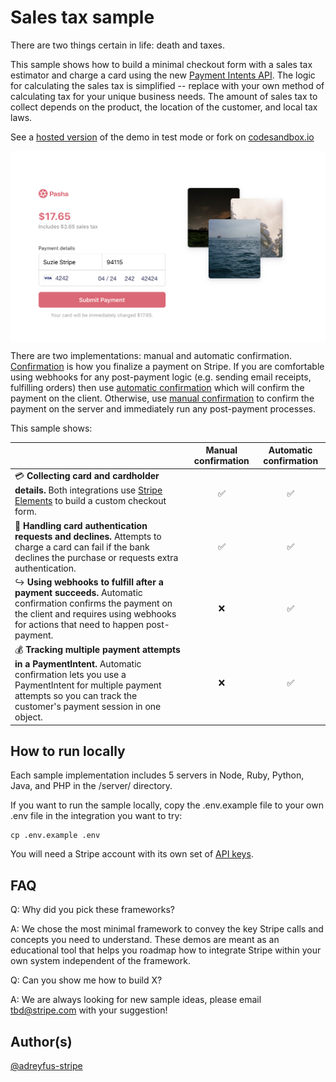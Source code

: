 # Sales tax sample
There are two things certain in life: death and taxes. 

This sample shows how to build a minimal checkout form with a sales tax estimator and charge a card using the new [Payment Intents API](https://stripe.com/docs/payments/payment-intents). The logic for calculating the sales tax is simplified -- replace with your own method of calculating tax for your unique business needs. The amount of sales tax to collect depends on the product, the location of the customer, and local tax laws. 

See a [hosted version](https://cf6kr.sse.codesandbox.io/) of the demo in test mode or fork on [codesandbox.io](https://codesandbox.io/s/stripe-sample-sales-tax-cf6kr)

<img src="./sales-tax-preview.png" alt="Checkout page with sales tax" align="center">

There are two implementations: manual and automatic confirmation. [Confirmation](https://stripe.com/docs/api/payment_intents/confirm) is how you finalize a payment on Stripe. If you are comfortable using webhooks for any post-payment logic (e.g. sending email receipts, fulfilling orders) then use [automatic confirmation](/auto-confirmation) which will confirm the payment on the client. Otherwise, use [manual confirmation](/manual-confirmation) to confirm the payment on the server and immediately run any post-payment processes.   

This sample shows:
<!-- prettier-ignore -->
|     | Manual confirmation | Automatic confirmation
:--- | :---: | :---:
💳 **Collecting card and cardholder details.** Both integrations use [Stripe Elements](https://stripe.com/docs/stripe-js) to build a custom checkout form. | ✅  | ✅ |
🙅 **Handling card authentication requests and declines.** Attempts to charge a card can fail if the bank declines the purchase or requests extra authentication.  | ✅  | ✅ |
↪️ **Using webhooks to fulfill after a payment succeeds.** Automatic confirmation confirms the payment on the client and requires using webhooks for actions that need to happen post-payment. | ❌ | ✅ |
💰 **Tracking multiple payment attempts in a PaymentIntent.** Automatic confirmation lets you use a PaymentIntent for multiple payment attempts so you can track the customer's payment session in one object. | ❌ | ✅ |


## How to run locally
Each sample implementation includes 5 servers in Node, Ruby, Python, Java, and PHP in the /server/ directory. 

If you want to run the sample locally, copy the .env.example file to your own .env file in the integration you want to try: 

```
cp .env.example .env
```

You will need a Stripe account with its own set of [API keys](https://stripe.com/docs/development#api-keys).

## FAQ
Q: Why did you pick these frameworks?

A: We chose the most minimal framework to convey the key Stripe calls and concepts you need to understand. These demos are meant as an educational tool that helps you roadmap how to integrate Stripe within your own system independent of the framework.

Q: Can you show me how to build X?

A: We are always looking for new sample ideas, please email tbd@stripe.com with your suggestion!

## Author(s)
[@adreyfus-stripe](https://twitter.com/adrind)
